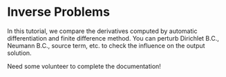 # Inverse Problems

In this tutorial, we compare the derivatives computed by automatic differentiation and finite difference method. You can perturb Dirichlet B.C., Neumann B.C., source term, etc. to check the influence on the output solution.

Need some volunteer to complete the documentation!
